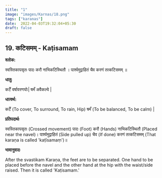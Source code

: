 ```yaml
---
title: "1"
image: "images/Karnas/18.png"
tags: ["karanas"]
date:  2022-04-03T19:32:04+05:30
draft: false
---
```


## 19. कटिसमम् - Kaṭisamam

**श्लोक:**


स्वस्तिकापसृतः पादः करौ नाभिकटिस्थितौ । पार्श्वमुद्वाहितं चैव करणं तत्कटिसमम् ॥


**धातुः**



कटेँ वर्षावरणयोः|
षमँ अवैकल्ये |

**धात्वर्थ:**


कटेँ (To cover, To surround, To rain, Hip)
षमँ (To be balanced, To be calm) |


**प्रतिपदार्थः**



स्वस्तिकापसृतः (Crossed movement) पादः (Foot) करौ (Hands) नाभिकटिस्थितौ (Placed near the navel)। पार्श्वमुद्वाहितं (Side pulled up) चैव (If done) करणं तत्कटिसमम् (That karaṇa is called 'kaṭīsamaṃ')॥

**भावानुवादः**


After the sv‍astikam Karaṇa, the feet are to be separated. One hand to be placed before the navel and the other hand at the hip with the waist/side raised. Then it is called 'Kaṭisamam.'